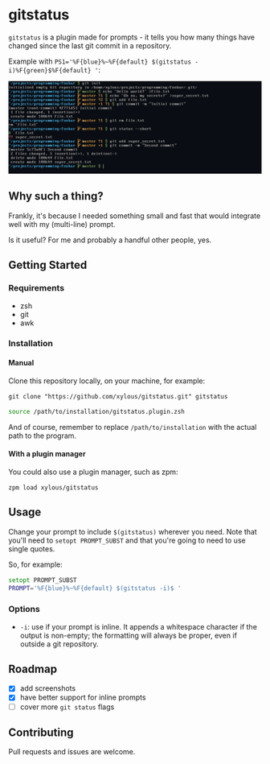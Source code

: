 # gitstatus

`gitstatus` is a plugin made for prompts - it tells you how many things have
changed since the last git commit in a repository.

Example with `PS1='%F{blue}%~%F{default} $(gitstatus -i)%F{green}$%F{default} '`:

![](./screenshot.png)

## Why such a thing?

Frankly, it's because I needed something small and fast that would integrate
well with my (multi-line) prompt.

Is it useful? For me and probably a handful other people, yes.

## Getting Started

### Requirements

- zsh
- git
- awk

### Installation

#### Manual

Clone this repository locally, on your machine, for example:

```
git clone "https://github.com/xylous/gitstatus.git" gitstatus
```

```zsh
source /path/to/installation/gitstatus.plugin.zsh
```

And of course, remember to replace `/path/to/installation` with the actual path
to the program.

#### With a plugin manager

You could also use a plugin manager, such as zpm:

```
zpm load xylous/gitstatus
```

## Usage

Change your prompt to include `$(gitstatus)` wherever you need. Note that you'll
need to `setopt PROMPT_SUBST` and that you're going to need to use single
quotes.

So, for example:

```zsh
setopt PROMPT_SUBST
PROMPT='%F{blue}%~%F{default} $(gitstatus -i)$ '
```

### Options

- `-i`: use if your prompt is inline. It appends a whitespace character if the
output is non-empty; the formatting will always be proper, even if outside a git
repository.

## Roadmap

- [x] add screenshots
- [x] have better support for inline prompts
- [ ] cover more `git status` flags

## Contributing

Pull requests and issues are welcome.
